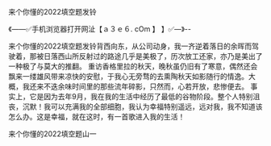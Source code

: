 来个你懂的2022填空题发铃

《——✅手机浏览器打开网沚【ａ３ｅ６. cOm 】 】✅—》--

来个你懂的2022填空题发铃背西向东，从公司动身，我一齐逆着落日的余晖而驾驶着，那被日落西山所反射过的路途几乎是美极了，历次放工还家，亦乃是美出了一种极了与莫大的推翻。
重访香格里拉的秋天，晚秋虽仍旧有了寒意，偶然还会飘来一缕雄风带来凉快的安慰，于我心无旁骛的去熏陶秋天如影随行的情逸。大概，我还来不迭余味时间里的那些流年碎影，只然而，心若开放，悲惨便去。
事实上，它是因为去年9月，我在我的生活中经历了最低的谷物阶段。整个人特别沮丧，沉默！我可以充满我的全部细胞，我认为幸福特别遥远，远对我，我不知道该怎么办。这是幸福，就在这时，有一首歌进入我的生活！





来个你懂的2022填空题山一
